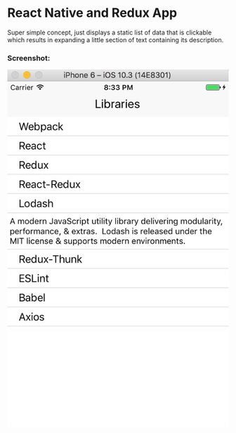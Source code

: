 # React Native and Redux App

Super simple concept, just displays a static list of data that is clickable which results in expanding a little section of text containing its description.

### Screenshot:
![Alt text](/screenshots/mainscreen.jpg?raw=true "Application Main Screen")
